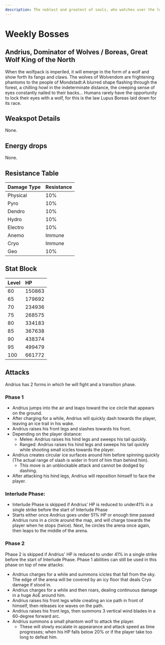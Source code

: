 ```yaml
---
description: The noblest and greatest of souls, who watches over the lupical of Wolvendom..
---
```


# Weekly Bosses

## Andrius, Dominator of Wolves / Boreas, Great Wolf King of the North

When the wolfpack is imperiled, it will emerge in the form of a wolf and show forth its fangs and claws. The wolves of Wolvendom are frightening phantoms to the people of Mondstadt:A blurred shape flashing through the forest, a chilling howl in the indeterminate distance, the creeping sense of eyes constantly nailed to their backs... Humans rarely have the opportunity to lock their eyes with a wolf, for this is the law Lupus Boreas laid down for its race.

## Weakspot Details

None.

## Energy drops

None.

## Resistance Table

| Damage Type | Resistance |
| :--- | :--- |
| Physical | 10% |
| Pyro | 10% |
| Dendro | 10% |
| Hydro | 10% |
| Electro | 10% |
| Anemo | Immune |
| Cryo | Immune |
| Geo | 10% |

## Stat Block

| Level | HP |
| :--- | :--- |
| 60 | 150863 |
| 65 | 179692 |
| 70 | 234936 |
| 75 | 268575 |
| 80 | 334183 |
| 85 | 367638 |
| 90 | 438374 |
| 95 | 499479 |
| 100 | 661772 |

## Attacks

Andrius has 2 forms in which he will fight and a transition phase.  

### Phase 1
* Andrius jumps into the air and leaps toward the ice circle that appears on the ground.
* After charging for a while, Andrius will quickly dash towards the player, leaving an ice trail in his wake.
* Andrius raises his front legs and slashes towards his front.
* Depending on the player distance:
  * Melee: Andrius raises his hind legs and sweeps his tail quickly.
  * Ranged: Andrius raises his hind legs and sweeps his tail quickly while shooting small icicles towards the player.
* Andrius creates circular ice surfaces around him before spinning quickly (The actual range of slash is wider in front of him than behind him).
  * This move is an unblockable attack and cannot be dodged by dashing.
* After attacking his hind legs, Andrius will reposition himself to face the player.

### Interlude Phase:
* Interlude Phase is skipped if Andrius' HP is reduced to under41% in a single strike before the start of Interlude Phase
* Starts either once Andrius goes under 51% HP or enough time passed
Andrius runs in a circle around the map, and will charge towards the player when he stops (twice). Next, he circles the arena once again, then leaps to the middle of the arena.

### Phase 2  
Phase 2 is skipped if Andrius' HP is reduced to under 41% in a single strike before the start of Interlude Phase. Phase 1 abilities can still be used in this phase on top of new attacks:
* Andrius charges for a while and summons icicles that fall from the sky. The edge of the arena will be covered by an icy floor that deals Cryo damage if stood in.
* Andrius charges for a while and then roars, dealing continuous damage in a huge AoE around him.
* Andrius raises his front legs while creating an ice path in front of himself, then releases ice waves on the path.
* Andrius raises his front legs, then summons 3 vertical wind blades in a 60-degree forward arc.
* Andrius summons a small phantom wolf to attack the player. 
  * These will slowly escalate in appearance and attack speed as time progresses; when his HP falls below 20% or if the player take too long to defeat him.

